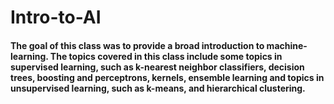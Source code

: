 # Intro-to-AI
#### The goal of this class was to provide a broad introduction to machine-learning. The topics covered in this class include some topics in supervised learning, such as k-nearest neighbor classifiers, decision trees, boosting and perceptrons, kernels, ensemble learning and topics in unsupervised learning, such as k-means, and hierarchical clustering.
